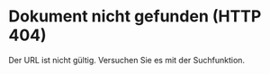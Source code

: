 # Dokument nicht gefunden (HTTP 404)

Der URL ist nicht gültig.
Versuchen Sie es mit der Suchfunktion.